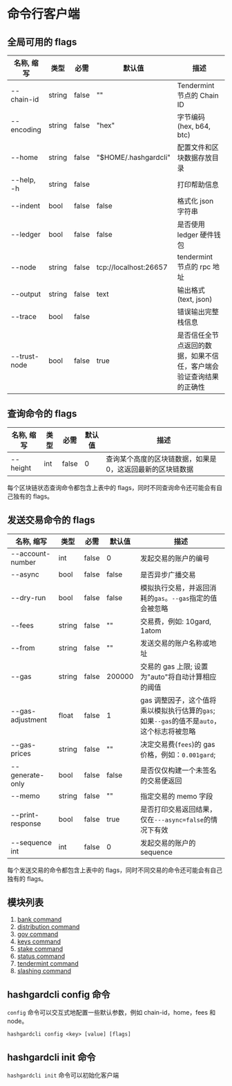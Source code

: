 # 命令行客户端

## 全局可用的 flags

| 名称, 缩写   | 类型   | 必需  | 默认值                | 描述                                                               |
| ------------ | ------ | ----- | --------------------- | ------------------------------------------------------------------ |
| --chain-id   | string | false | ""                    | Tendermint 节点的 Chain ID                                         |
| --encoding   | string | false | "hex"                 | 字节编码 (hex, b64, btc)                                           |
| --home       | string | false | "\$HOME/.hashgardcli" | 配置文件和区块数据存放目录                                         |
| --help, -h   | string | false |                       | 打印帮助信息                                                       |
| --indent     | bool   | false | false                 | 格式化 json 字符串                                                 |
| --ledger     | bool   | false | false                 | 是否使用 ledger 硬件钱包                                           |
| --node       | string | false | tcp://localhost:26657 | tendermint 节点的 rpc 地址                                         |
| --output     | string | false | text                  | 输出格式 (text, json)                                              |
| --trace      | bool   | false |                       | 错误输出完整栈信息                                                 |
| --trust-node | bool   | false | true                  | 是否信任全节点返回的数据，如果不信任，客户端会验证查询结果的正确性 |

## 查询命令的 flags

| 名称, 缩写 | 类型 | 必需  | 默认值 | 描述                                                       |
| ---------- | ---- | ----- | ------ | ---------------------------------------------------------- |
| --height   | int  | false | 0      | 查询某个高度的区块链数据，如果是 0，这返回最新的区块链数据 |

每个区块链状态查询命令都包含上表中的 flags，同时不同查询命令还可能会有自己独有的 flags。

## 发送交易命令的 flags

| 名称, 缩写       | 类型   | 必需  | 默认值 | 描述                                                                                       |
| ---------------- | ------ | ----- | ------ | ------------------------------------------------------------------------------------------ |
| --account-number | int    | false | 0      | 发起交易的账户的编号                                                                       |
| --async          | bool   | false | false  | 是否异步广播交易                                                                           |
| --dry-run        | bool   | false | false  | 模拟执行交易，并返回消耗的`gas`。`--gas`指定的值会被忽略                                   |
| --fees           | string | false | ""     | 交易费，例如: 10gard, 1atom                                                                |
| --from           | string | false | ""     | 发送交易的账户名称或地址                                                                   |
| --gas            | string | false | 200000 | 交易的 gas 上限; 设置为"auto"将自动计算相应的阈值                                          |
| --gas-adjustment | float  | false | 1      | gas 调整因子，这个值将乘以模拟执行估算的`gas`; 如果`--gas`的值不是`auto`，这个标志将被忽略 |
| --gas-prices     | string | false | ""     | 决定交易费(`fees`)的 gas 价格，例如：`0.001gard`;                                          |
| --generate-only  | bool   | false | false  | 是否仅仅构建一个未签名的交易便返回                                                         |
| --memo           | string | false | ""     | 指定交易的 memo 字段                                                                       |
| --print-response | bool   | false | true   | 是否打印交易返回结果，仅在`---async=false`的情况下有效                                     |
| --sequence int   | int    | false | 0      | 发起交易的账户的 sequence                                                                  |

每个发送交易的命令都包含上表中的 flags，同时不同交易的命令还可能会有自己独有的 flags。

## 模块列表

1. [bank command](./bank/README.md)
2. [distribution command](./distribution/README.md)
3. [gov command](./gov/README.md)
4. [keys command](./keys/README.md)
5. [stake command](./stake/README.md)
6. [status command](./status.md)
7. [tendermint command](./tendermint/README.md)
8. [slashing command](./slashing/README.md)

## hashgardcli config 命令

`config` 命令可以交互式地配置一些默认参数，例如 chain-id，home，fees 和 node。

`hashgardcli config <key> [value] [flags]`

## hashgardcli init 命令

`hashgardcli init` 命令可以初始化客户端
